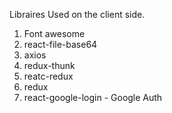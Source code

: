 Libraires Used on the client side.

1. Font awesome
2. react-file-base64
3. axios
4. redux-thunk
5. reatc-redux
6. redux
7. react-google-login - Google Auth